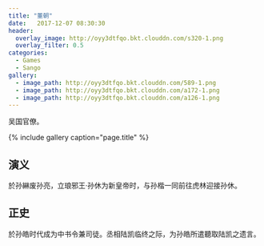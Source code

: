 ```yaml
---
title: "董朝"
date:   2017-12-07 08:30:30
header:
  overlay_image: http://oyy3dtfqo.bkt.clouddn.com/s320-1.png
  overlay_filter: 0.5
categories:
  - Games
  - Sango
gallery:
  - image_path: http://oyy3dtfqo.bkt.clouddn.com/589-1.png
  - image_path: http://oyy3dtfqo.bkt.clouddn.com/a172-1.png
  - image_path: http://oyy3dtfqo.bkt.clouddn.com/a126-1.png
---
```


吴国官僚。

{% include gallery caption="page.title" %}

## 演义

於孙綝废孙亮，立琅邪王·孙休为新皇帝时，与孙楷一同前往虎林迎接孙休。

## 正史

於孙皓时代成为中书令兼司徒。丞相陆凯临终之际，为孙皓所遣聽取陆凯之遗言。